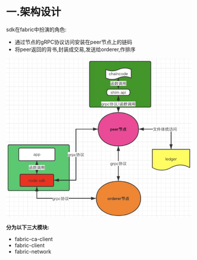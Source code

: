 # 一.架构设计

sdk在fabric中扮演的角色:

- 通过节点的gRPC协议访问安装在peer节点上的链码
- 将peer返回的背书,封装成交易,发送给orderer,作排序

![image-20210227122948229](MarkdownAssets/9.Fabric-node-sdk%E4%BD%BF%E7%94%A8.assets/image-20210227122948229.png)

**分为以下三大模块:**

- fabric-ca-client
- fabric-client
- fabric-network





















